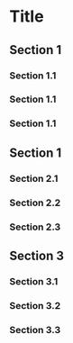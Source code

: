 # Title

## Section 1

### Section 1.1

### Section 1.1

### Section 1.1

## Section 1

### Section 2.1

### Section 2.2

### Section 2.3

## Section 3

### Section 3.1

### Section 3.2

### Section 3.3
